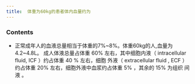 ```yaml
---
title:  体重为60kg的患者体内血量约为
--- 
```


### Contents
- 正常成年人的血液总量相当于体重的7%~8%。体重60kg的人,血量为4.2~4.8L。
成人体液总量占体重 60% 左右，其中细胞内液（ intracellular fluid, ICF ）约占体重 40 % 左右，细胞 外液（ extracellular fluid , ECF ）约占体重 20% 左右，细胞外液中血浆约占体重 5% ，其余的 15% 为组织 间 液 。

